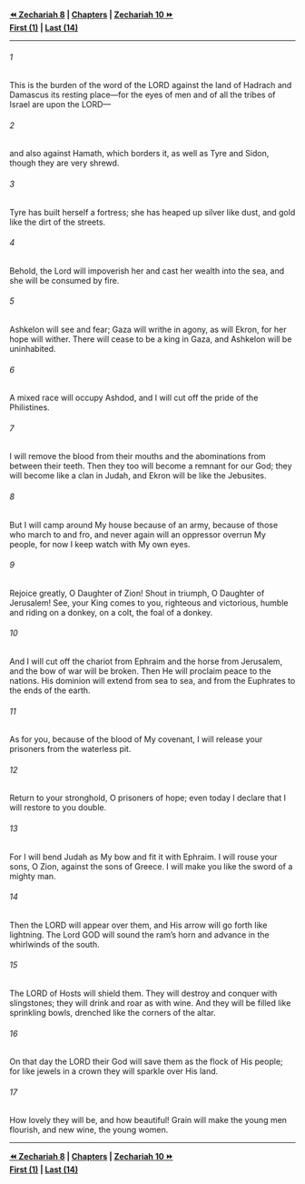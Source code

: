   
**[⏪ Zechariah 8](./Zechariah%208.md) | [Chapters](./_index.md) | [Zechariah 10 ⏩](./Zechariah%2010.md)**  
**[First (1)](./Zechariah%201.md) | [Last (14)](./Zechariah%2014.md)**  
  
---  
  
###### 1  
This is the burden of the word of the LORD against the land of Hadrach and Damascus its resting place—for the eyes of men and of all the tribes of Israel are upon the LORD—  
  
###### 2  
and also against Hamath, which borders it, as well as Tyre and Sidon, though they are very shrewd.  
  
###### 3  
Tyre has built herself a fortress; she has heaped up silver like dust, and gold like the dirt of the streets.  
  
###### 4  
Behold, the Lord will impoverish her and cast her wealth into the sea, and she will be consumed by fire.  
  
###### 5  
Ashkelon will see and fear; Gaza will writhe in agony, as will Ekron, for her hope will wither. There will cease to be a king in Gaza, and Ashkelon will be uninhabited.  
  
###### 6  
A mixed race will occupy Ashdod, and I will cut off the pride of the Philistines.  
  
###### 7  
I will remove the blood from their mouths and the abominations from between their teeth. Then they too will become a remnant for our God; they will become like a clan in Judah, and Ekron will be like the Jebusites.  
  
###### 8  
But I will camp around My house because of an army, because of those who march to and fro, and never again will an oppressor overrun My people, for now I keep watch with My own eyes.  
  
###### 9  
Rejoice greatly, O Daughter of Zion! Shout in triumph, O Daughter of Jerusalem! See, your King comes to you, righteous and victorious, humble and riding on a donkey, on a colt, the foal of a donkey.  
  
###### 10  
And I will cut off the chariot from Ephraim and the horse from Jerusalem, and the bow of war will be broken. Then He will proclaim peace to the nations. His dominion will extend from sea to sea, and from the Euphrates to the ends of the earth.  
  
###### 11  
As for you, because of the blood of My covenant, I will release your prisoners from the waterless pit.  
  
###### 12  
Return to your stronghold, O prisoners of hope; even today I declare that I will restore to you double.  
  
###### 13  
For I will bend Judah as My bow and fit it with Ephraim. I will rouse your sons, O Zion, against the sons of Greece. I will make you like the sword of a mighty man.  
  
###### 14  
Then the LORD will appear over them, and His arrow will go forth like lightning. The Lord GOD will sound the ram’s horn and advance in the whirlwinds of the south.  
  
###### 15  
The LORD of Hosts will shield them. They will destroy and conquer with slingstones; they will drink and roar as with wine. And they will be filled like sprinkling bowls, drenched like the corners of the altar.  
  
###### 16  
On that day the LORD their God will save them as the flock of His people; for like jewels in a crown they will sparkle over His land.  
  
###### 17  
How lovely they will be, and how beautiful! Grain will make the young men flourish, and new wine, the young women.  
  
  
---  
  
**[⏪ Zechariah 8](./Zechariah%208.md) | [Chapters](./_index.md) | [Zechariah 10 ⏩](./Zechariah%2010.md)**  
**[First (1)](./Zechariah%201.md) | [Last (14)](./Zechariah%2014.md)**  
  
